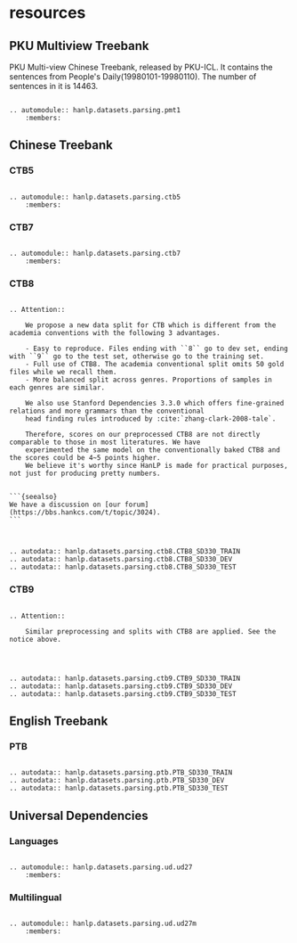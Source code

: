 # resources

## PKU Multiview Treebank

PKU Multi-view Chinese Treebank, released by PKU-ICL. It contains the sentences from People's Daily(19980101-19980110).
The number of sentences in it is 14463.

```{eval-rst}

.. automodule:: hanlp.datasets.parsing.pmt1
    :members:

```

## Chinese Treebank

### CTB5

```{eval-rst}

.. automodule:: hanlp.datasets.parsing.ctb5
    :members:

```

### CTB7

```{eval-rst}

.. automodule:: hanlp.datasets.parsing.ctb7
    :members:

```

### CTB8

```{eval-rst}

.. Attention::

    We propose a new data split for CTB which is different from the academia conventions with the following 3 advantages.
    
    - Easy to reproduce. Files ending with ``8`` go to dev set, ending with ``9`` go to the test set, otherwise go to the training set.
    - Full use of CTB8. The academia conventional split omits 50 gold files while we recall them.
    - More balanced split across genres. Proportions of samples in each genres are similar.
    
    We also use Stanford Dependencies 3.3.0 which offers fine-grained relations and more grammars than the conventional
    head finding rules introduced by :cite:`zhang-clark-2008-tale`.
    
    Therefore, scores on our preprocessed CTB8 are not directly comparable to those in most literatures. We have 
    experimented the same model on the conventionally baked CTB8 and the scores could be 4~5 points higher. 
    We believe it's worthy since HanLP is made for practical purposes, not just for producing pretty numbers.
    
```

````{margin} **Discussion**
```{seealso}
We have a discussion on [our forum](https://bbs.hankcs.com/t/topic/3024).
```
````

```{eval-rst}


.. autodata:: hanlp.datasets.parsing.ctb8.CTB8_SD330_TRAIN
.. autodata:: hanlp.datasets.parsing.ctb8.CTB8_SD330_DEV
.. autodata:: hanlp.datasets.parsing.ctb8.CTB8_SD330_TEST

```

### CTB9

```{eval-rst}

.. Attention::

    Similar preprocessing and splits with CTB8 are applied. See the notice above.
    
```

```{eval-rst}


.. autodata:: hanlp.datasets.parsing.ctb9.CTB9_SD330_TRAIN
.. autodata:: hanlp.datasets.parsing.ctb9.CTB9_SD330_DEV
.. autodata:: hanlp.datasets.parsing.ctb9.CTB9_SD330_TEST

```

## English Treebank

### PTB

```{eval-rst}

.. autodata:: hanlp.datasets.parsing.ptb.PTB_SD330_TRAIN
.. autodata:: hanlp.datasets.parsing.ptb.PTB_SD330_DEV
.. autodata:: hanlp.datasets.parsing.ptb.PTB_SD330_TEST

```

## Universal Dependencies

### Languages

```{eval-rst}

.. automodule:: hanlp.datasets.parsing.ud.ud27
    :members:

```

### Multilingual

```{eval-rst}

.. automodule:: hanlp.datasets.parsing.ud.ud27m
    :members:

```
